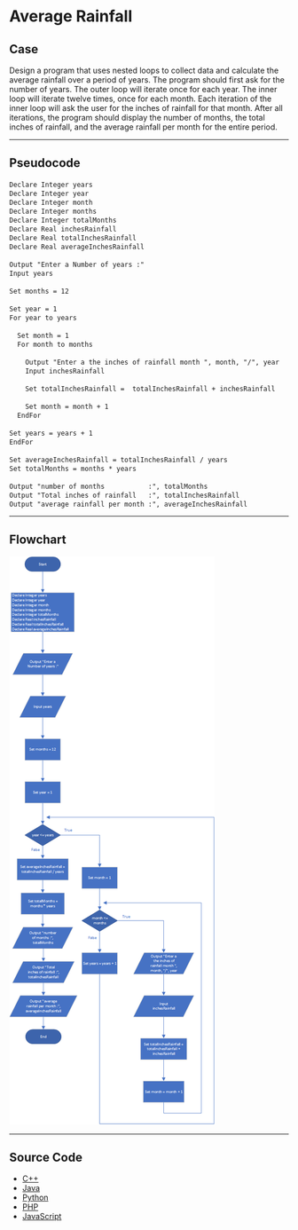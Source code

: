 # Average Rainfall

## Case

Design a program that uses nested loops to collect data and calculate the average rainfall over a period of years. The program should first ask for the number of years. The outer loop will iterate once for each year. The inner loop will iterate twelve times, once for each month. Each iteration of the inner loop will ask the user for the inches of rainfall for that month. After all iterations, the program should display the number of months, the total inches of rainfall, and the average rainfall per month for the entire period.

<hr>

## Pseudocode

```
Declare Integer years
Declare Integer year
Declare Integer month
Declare Integer months
Declare Integer totalMonths
Declare Real inchesRainfall
Declare Real totalInchesRainfall
Declare Real averageInchesRainfall

Output "Enter a Number of years :"
Input years

Set months = 12

Set year = 1
For year to years

  Set month = 1
  For month to months

    Output "Enter a the inches of rainfall month ", month, "/", year
    Input inchesRainfall

    Set totalInchesRainfall =  totalInchesRainfall + inchesRainfall

    Set month = month + 1
  EndFor

Set years = years + 1
EndFor

Set averageInchesRainfall = totalInchesRainfall / years
Set totalMonths = months * years

Output "number of months           :", totalMonths
Output "Total inches of rainfall   :", totalInchesRainfall
Output "average rainfall per month :", averageInchesRainfall
```

<hr>

## Flowchart

<img src="Flowchart.png"  >

<hr>

## Source Code

- [C++](averageRainfall.cpp)
- [Java](averageRainfall.java)
- [Python](averageRainfall.py)
- [PHP](averageRainfall.php)
- [JavaScript](averageRainfall.js)
